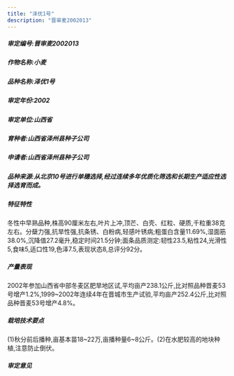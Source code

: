 ```yaml
---
title: "泽优1号"
description: "晋审麦2002013"
---
```

##### 审定编号:晋审麦2002013

##### 作物名称:小麦

##### 品种名称:泽优1号

##### 审定年份:2002

##### 审定单位:山西省

##### 育种者:山西省泽州县种子公司

##### 申请者:山西省泽州县种子公司

##### 品种来源:从北京10号进行单穗选择,经过连续多年优质化筛选和长期生产适应性选择选育而成。

##### 特征特性
冬性中早熟品种,株高90厘米左右,叶片上冲,顶芒、白壳、红粒、硬质,千粒重38克左右。分蘖力强,抗旱性强,抗条锈、白粉病,轻感叶锈病;粗蛋白含量11.69%,湿面筋38.0%,沉降值27.2毫升,稳定时间21.5分钟;面条品质测定:韧性23.5,粘性24,光滑性5,食味5,适口性19,色泽7.5,表现状态8,总评分92分。

##### 产量表现
2002年参加山西省中部冬麦区肥旱地区试,平均亩产238.1公斤,比对照品种晋麦53号增产1.2%,1999~2002年连续4年在晋城市生产试验,平均亩产252.4公斤,比对照品种晋麦53号增产4.8%。

##### 栽培技术要点
(1)秋分前后播种,亩基本苗18~22万,亩播种量6~8公斤。(2)在水肥较高的地块种植,注意防止倒伏。

##### 审定意见

